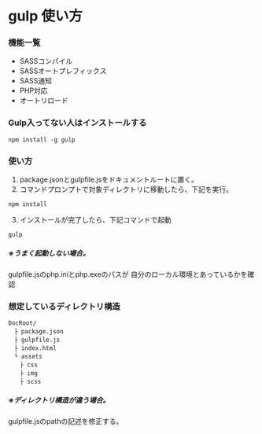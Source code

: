 # gulp 使い方

### 機能一覧

- SASSコンパイル
- SASSオートプレフィックス
- SASS通知
- PHP対応
- オートリロード

### Gulp入ってない人はインストールする
````
npm install -g gulp
````

### 使い方
1. package.jsonとgulpfile.jsをドキュメントルートに置く。
2. コマンドプロンプトで対象ディレクトリに移動したら、下記を実行。
```
npm install
```
3. インストールが完了したら、下記コマンドで起動
```
gulp
```

##### ※うまく起動しない場合。
gulpfile.jsのphp.iniとphp.exeのパスが
自分のローカル環境とあっているかを確認

### 想定しているディレクトリ構造

```
DocRoot/
　├ package.json
　├ gulpfile.js
　├ index.html
　└ assets
　　├ css
　　├ img
　　├ scss
```


##### ※ディレクトリ構造が違う場合。
gulpfile.jsのpathの記述を修正する。




